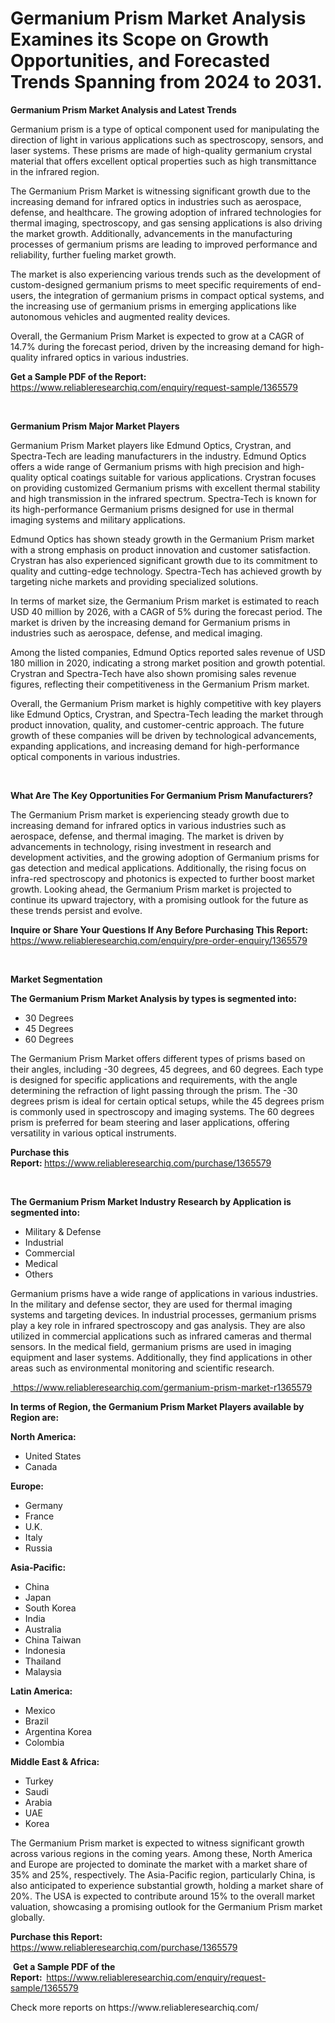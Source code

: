 <p><h1>Germanium Prism Market Analysis Examines its Scope on Growth Opportunities, and Forecasted Trends Spanning from 2024 to 2031.</h1></p><p><strong>Germanium Prism Market Analysis and Latest Trends</strong></p>
<p><p>Germanium prism is a type of optical component used for manipulating the direction of light in various applications such as spectroscopy, sensors, and laser systems. These prisms are made of high-quality germanium crystal material that offers excellent optical properties such as high transmittance in the infrared region.</p><p>The Germanium Prism Market is witnessing significant growth due to the increasing demand for infrared optics in industries such as aerospace, defense, and healthcare. The growing adoption of infrared technologies for thermal imaging, spectroscopy, and gas sensing applications is also driving the market growth. Additionally, advancements in the manufacturing processes of germanium prisms are leading to improved performance and reliability, further fueling market growth.</p><p>The market is also experiencing various trends such as the development of custom-designed germanium prisms to meet specific requirements of end-users, the integration of germanium prisms in compact optical systems, and the increasing use of germanium prisms in emerging applications like autonomous vehicles and augmented reality devices.</p><p>Overall, the Germanium Prism Market is expected to grow at a CAGR of 14.7% during the forecast period, driven by the increasing demand for high-quality infrared optics in various industries.</p></p>
<p><strong>Get a Sample PDF of the Report:&nbsp;</strong> <a href="https://www.reliableresearchiq.com/enquiry/request-sample/1365579">https://www.reliableresearchiq.com/enquiry/request-sample/1365579</a></p>
<p>&nbsp;</p>
<p><strong>Germanium Prism Major Market Players</strong></p>
<p><p>Germanium Prism Market players like Edmund Optics, Crystran, and Spectra-Tech are leading manufacturers in the industry. Edmund Optics offers a wide range of Germanium prisms with high precision and high-quality optical coatings suitable for various applications. Crystran focuses on providing customized Germanium prisms with excellent thermal stability and high transmission in the infrared spectrum. Spectra-Tech is known for its high-performance Germanium prisms designed for use in thermal imaging systems and military applications.</p><p>Edmund Optics has shown steady growth in the Germanium Prism market with a strong emphasis on product innovation and customer satisfaction. Crystran has also experienced significant growth due to its commitment to quality and cutting-edge technology. Spectra-Tech has achieved growth by targeting niche markets and providing specialized solutions.</p><p>In terms of market size, the Germanium Prism market is estimated to reach USD 40 million by 2026, with a CAGR of 5% during the forecast period. The market is driven by the increasing demand for Germanium prisms in industries such as aerospace, defense, and medical imaging.</p><p>Among the listed companies, Edmund Optics reported sales revenue of USD 180 million in 2020, indicating a strong market position and growth potential. Crystran and Spectra-Tech have also shown promising sales revenue figures, reflecting their competitiveness in the Germanium Prism market.</p><p>Overall, the Germanium Prism market is highly competitive with key players like Edmund Optics, Crystran, and Spectra-Tech leading the market through product innovation, quality, and customer-centric approach. The future growth of these companies will be driven by technological advancements, expanding applications, and increasing demand for high-performance optical components in various industries.</p></p>
<p>&nbsp;</p>
<p><strong>What Are The Key Opportunities For Germanium Prism Manufacturers?</strong></p>
<p><p>The Germanium Prism market is experiencing steady growth due to increasing demand for infrared optics in various industries such as aerospace, defense, and thermal imaging. The market is driven by advancements in technology, rising investment in research and development activities, and the growing adoption of Germanium prisms for gas detection and medical applications. Additionally, the rising focus on infra-red spectroscopy and photonics is expected to further boost market growth. Looking ahead, the Germanium Prism market is projected to continue its upward trajectory, with a promising outlook for the future as these trends persist and evolve.</p></p>
<p><strong>Inquire or Share Your Questions If Any Before Purchasing This Report:</strong> <a href="https://www.reliableresearchiq.com/enquiry/pre-order-enquiry/1365579">https://www.reliableresearchiq.com/enquiry/pre-order-enquiry/1365579</a></p>
<p>&nbsp;</p>
<p><strong>Market Segmentation</strong></p>
<p><strong>The Germanium Prism Market Analysis by types is segmented into:</strong></p>
<p><ul><li>30 Degrees</li><li>45 Degrees</li><li>60 Degrees</li></ul></p>
<p><p>The Germanium Prism Market offers different types of prisms based on their angles, including -30 degrees, 45 degrees, and 60 degrees. Each type is designed for specific applications and requirements, with the angle determining the refraction of light passing through the prism. The -30 degrees prism is ideal for certain optical setups, while the 45 degrees prism is commonly used in spectroscopy and imaging systems. The 60 degrees prism is preferred for beam steering and laser applications, offering versatility in various optical instruments.</p></p>
<p><strong>Purchase this Report:&nbsp;</strong><a href="https://www.reliableresearchiq.com/purchase/1365579">https://www.reliableresearchiq.com/purchase/1365579</a></p>
<p>&nbsp;</p>
<p><strong>The Germanium Prism Market Industry Research by Application is segmented into:</strong></p>
<p><ul><li>Military & Defense</li><li>Industrial</li><li>Commercial</li><li>Medical</li><li>Others</li></ul></p>
<p><p>Germanium prisms have a wide range of applications in various industries. In the military and defense sector, they are used for thermal imaging systems and targeting devices. In industrial processes, germanium prisms play a key role in infrared spectroscopy and gas analysis. They are also utilized in commercial applications such as infrared cameras and thermal sensors. In the medical field, germanium prisms are used in imaging equipment and laser systems. Additionally, they find applications in other areas such as environmental monitoring and scientific research.</p></p>
<p><a href="https://www.reliableresearchiq.com/germanium-prism-market-r1365579">&nbsp;https://www.reliableresearchiq.com/germanium-prism-market-r1365579</a></p>
<p><strong>In terms of Region, the Germanium Prism Market Players available by Region are:</strong></p>
<p>
    <p> <strong> North America: </strong>
        <ul>
            <li>United States</li>
            <li>Canada</li>
        </ul>
        </p> 
    <p> <strong> Europe: </strong>
        <ul>
            <li>Germany</li>
            <li>France</li>
            <li>U.K.</li>
            <li>Italy</li>
            <li>Russia</li>
        </ul>
        </p> 
    <p> <strong> Asia-Pacific: </strong>
        <ul>
            <li>China</li>
            <li>Japan</li>
            <li>South Korea</li>
            <li>India</li>
            <li>Australia</li>
            <li>China Taiwan</li>
            <li>Indonesia</li>
            <li>Thailand</li>
            <li>Malaysia</li>
        </ul>
        </p> 
    <p> <strong> Latin America: </strong>
        <ul>
            <li>Mexico</li>
            <li>Brazil</li>
            <li>Argentina Korea</li>
            <li>Colombia</li>
        </ul>
        </p> 
    <p> <strong> Middle East & Africa: </strong>
        <ul>
            <li>Turkey</li>
            <li>Saudi</li>
            <li>Arabia</li>
            <li>UAE</li>
            <li>Korea</li>
        </ul>
    </p>
    </p>
<p><p>The Germanium Prism market is expected to witness significant growth across various regions in the coming years. Among these, North America and Europe are projected to dominate the market with a market share of 35% and 25%, respectively. The Asia-Pacific region, particularly China, is also anticipated to experience substantial growth, holding a market share of 20%. The USA is expected to contribute around 15% to the overall market valuation, showcasing a promising outlook for the Germanium Prism market globally.</p></p>
<p><strong>Purchase this Report: </strong><a href="https://www.reliableresearchiq.com/purchase/1365579">https://www.reliableresearchiq.com/purchase/1365579</a></p>
<p>&nbsp;<strong>Get a Sample PDF of the Report:&nbsp;&nbsp;</strong><a href="https://www.reliableresearchiq.com/enquiry/request-sample/1365579">https://www.reliableresearchiq.com/enquiry/request-sample/1365579</a></p>
<p><strong></strong></p>
<p>Check more reports on https://www.reliableresearchiq.com/</p>